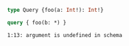 ```graphql
type Query {foo(a: Int!): Int!}
```

```graphql
query { foo(b: *) }
```

```
1:13: argument is undefined in schema
```